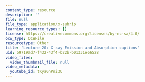 ```yaml
---
content_type: resource
description: ''
file: null
file_type: application/x-subrip
learning_resource_types: []
license: https://creativecommons.org/licenses/by-nc-sa/4.0/
ocw_type: OCWFile
resourcetype: Other
title: 'Lecture 20: X-ray Emission and Absorption captions'
uid: 59719ad7-f432-43f4-b22b-b01331e66528
video_files:
  video_thumbnail_file: null
video_metadata:
  youtube_id: tKyaGnPni3U
---
```

